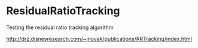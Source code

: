 # ResidualRatioTracking

Testing the residual ratio tracking algorithm

http://drz.disneyresearch.com/~jnovak/publications/RRTracking/index.html
